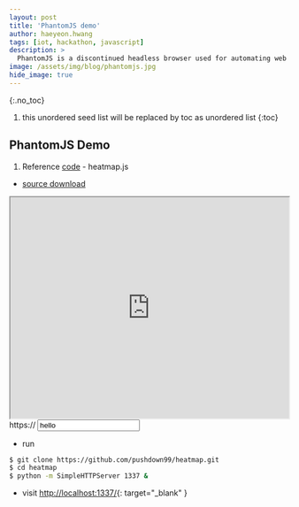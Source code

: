 ```yaml
---
layout: post
title: 'PhantomJS demo' 
author: haeyeon.hwang
tags: [iot, hackathon, javascript]
description: >
  PhantomJS is a discontinued headless browser used for automating web page interaction. PhantomJS provides a JavaScript API enabling automated navigation, screenshots, user behavior and assertions making it a common tool used to run browser-based unit tests in a headless system like a continuous integration environment.  `wiki`
image: /assets/img/blog/phantomjs.jpg
hide_image: true
---
```

{:.no_toc}
1. this unordered seed list will be replaced by toc as unordered list
{:toc}

## **PhantomJS Demo**

1. Reference [code](https://www.patrick-wied.at/static/heatmapjs/example-minimal-config.html) - heatmap.js

  * <a href="https://github.com/pushdown99/heatmap.git">source download <span class="icon-github"></span></a>
  <div class="cors-demo-block" id="cors-block">
    <div class="cors-demo"><iframe id="cors-iframe" src="http://thingproxy.freeboard.io/fetch/http://debian.tric.kr" width="100%" height="400" frameborder="1" scrolling="no"></iframe></div>
  </div>
  https:// <input type="text" value="hello">

  * run
  
  ~~~bash
  $ git clone https://github.com/pushdown99/heatmap.git
  $ cd heatmap
  $ python -m SimpleHTTPServer 1337 &
  ~~~

  * visit [http://localhost:1337/](http://localhost:1337/){: target="_blank" }
